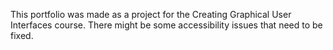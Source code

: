 This portfolio was made as a project for the Creating Graphical User Interfaces course.
There might be some accessibility issues that need to be fixed.

